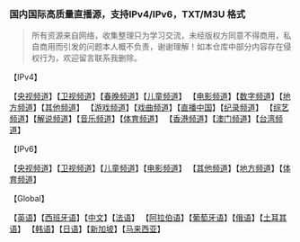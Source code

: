 ### 国内国际高质量直播源，支持IPv4/IPv6，TXT/M3U 格式

> 所有资源来自网络，收集整理只为学习交流，未经版权方同意不得商用，私自商用而引发的问题本人概不负责，谢谢理解！如本仓库中部分内容存在侵权行为，欢迎留言联系我删除。
> 

【IPv4】

【[央视频道](./IPv4/央视频道.m3u)】【[卫视频道](./IPv4/卫视频道.m3u)】【[春晚频道](./IPv4/春晚频道.m3u)】【[儿童频道](./IPv4/儿童频道.m3u)】
【[电影频道](./IPv4/电影频道.m3u)】【[数字频道](./IPv4/数字频道.m3u)】【[地方频道](./IPv4/地方频道.m3u)】【[其他频道](./IPv4/其他频道.m3u)】
【[游戏频道](./IPv4/邮箱频道.m3u)】【[戏曲频道](./IPv4/戏曲频道.m3u)】【[直播中国](./IPv4/直播中国.m3u)】【[纪录频道](./IPv4/纪录频道.m3u)】
【[综艺频道](./IPv4/综艺频道.m3u)】【[解说频道](./IPv4/解说频道.m3u)】【[音乐频道](./IPv4/音乐频道.m3u)】【[体育频道](./IPv4/体育频道.m3u)】
【[香港频道](./IPv4/香港频道.m3u)】【[澳门频道](./IPv4/澳门频道.m3u)】【[台湾频道](./IPv4/台湾频道.m3u)】

【IPv6】

【[央视频道](./IPv6/央视频道.m3u)】【[卫视频道](./IPv6/卫视频道.m3u)】【[儿童频道](./IPv6/儿童频道.m3u)】【[电影频道](./IPv6/电影频道.m3u)】
【[其他频道](./IPv6/其他频道.m3u)】【[地方频道](./IPv6/地方频道.m3u)】【[体育频道](./IPv6/体育频道.m3u)】

【Global】

【[英语](./IPv4/eng.m3u)】【[西班牙语](./IPv6/spa.m3u)】【[中文](./IPv6/zho.m3u)】【[法语](./IPv6/fra.m3u)】
【[阿拉伯语](./IPv6ara.m3u)】【[葡萄牙语](./IPv6/por.m3u)】【[俄语](./IPv6/rus.m3u)】【[土耳其语](./IPv6/tur.m3u)】
【[韩语](./IPv6/kor.m3u)】【[日语](./IPv6/jpn.m3u)】【[新加坡](./IPv6/singapore.m3u)】【[马来西亚](./IPv6/malaysia.m3u)】



